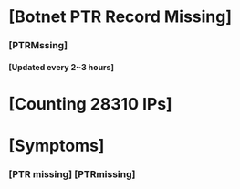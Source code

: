# [Botnet PTR Record Missing]
### [PTRMssing]
#### [Updated every 2~3 hours]

# [Counting 28310 IPs]

# [Symptoms] 
###   [PTR missing] [PTRmissing]
